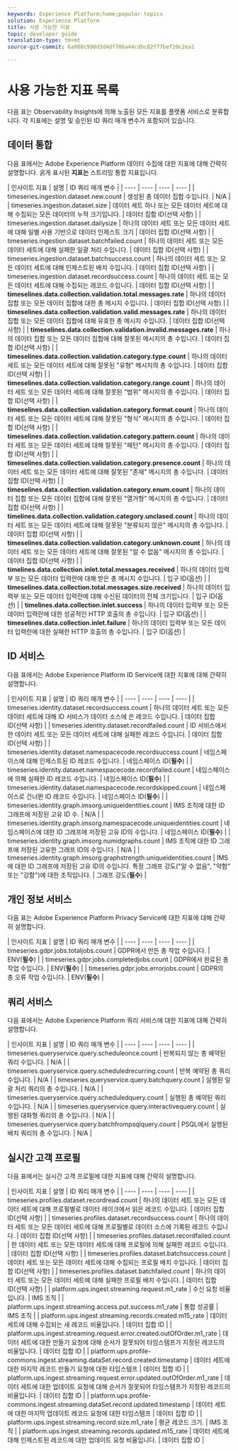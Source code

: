```yaml
---
keywords: Experience Platform;home;popular topics
solution: Experience Platform
title: 사용 가능한 지표
topic: developer guide
translation-type: tm+mt
source-git-commit: 6a988c990d3d4df706a44cdbc82f77bef20c2ea1

---
```



# 사용 가능한 지표 목록

다음 표는 Observability Insights에 의해 노출된 모든 지표를 플랫폼 서비스로 분류합니다. 각 지표에는 설명 및 승인된 ID 쿼리 매개 변수가 포함되어 있습니다.

## 데이터 통합

다음 표에서는 Adobe Experience Platform 데이터 수집에 대한 지표에 대해 간략히 설명합니다. 굵게 표시된 **지표는** 스트리밍 통합 지표입니다.

| 인사이트 지표 | 설명 | ID 쿼리 매개 변수 |
| ---- | ---- | ---- | ---- |
| timeseries.ingestion.dataset.new.count | 생성된 총 데이터 집합 수입니다. | N/A |
| timeseries.ingestion.dataset.size | 데이터 세트 하나 또는 모든 데이터 세트에 대해 수집되는 모든 데이터의 누적 크기입니다. | 데이터 집합 ID(선택 사항) |
| timeseries.ingestion.dataset.dailysize | 하나의 데이터 세트 또는 모든 데이터 세트에 대해 일별 사용 기반으로 데이터 인제스트 크기 | 데이터 집합 ID(선택 사항) |
| timeseries.ingestion.dataset.batchfailed.count | 하나의 데이터 세트 또는 모든 데이터 세트에 대해 실패한 일괄 처리 수입니다. | 데이터 집합 ID(선택 사항) |
| timeseries.ingestion.dataset.batchsuccess.count | 하나의 데이터 세트 또는 모든 데이터 세트에 대해 인제스트된 배치 수입니다. | 데이터 집합 ID(선택 사항) |
| timeseries.ingestion.dataset.recordsuccess.count | 하나의 데이터 세트 또는 모든 데이터 세트에 대해 수집되는 레코드 수입니다. | 데이터 집합 ID(선택 사항) |
| **timeselines.data.collection.validation.total.messages.rate** | 하나의 데이터 집합 또는 모든 데이터 집합에 대한 총 메시지 수입니다. | 데이터 집합 ID(선택 사항) |
| **timeselines.data.collection.validation.valid.messages.rate** | 하나의 데이터 집합 또는 모든 데이터 집합에 대해 유효한 총 메시지 수입니다. | 데이터 집합 ID(선택 사항) |
| **timeselines.data.collection.validation.invalid.messages.rate** | 하나의 데이터 집합 또는 모든 데이터 집합에 대해 잘못된 메시지의 총 수입니다. | 데이터 집합 ID(선택 사항) |
| **timeselines.data.collection.validation.category.type.count** | 하나의 데이터 세트 또는 모든 데이터 세트에 대해 잘못된 &quot;유형&quot; 메시지의 총 수입니다. | 데이터 집합 ID(선택 사항) |
| **timeselines.data.collection.validation.category.range.count** | 하나의 데이터 세트 또는 모든 데이터 세트에 대해 잘못된 &quot;범위&quot; 메시지의 총 수입니다. | 데이터 집합 ID(선택 사항) |
| **timeselines.data.collection.validation.category.format.count** | 하나의 데이터 세트 또는 모든 데이터 세트에 대해 잘못된 &quot;형식&quot; 메시지의 총 수입니다. | 데이터 집합 ID(선택 사항) |
| **timeselines.data.collection.validation.category.pattern.count** | 하나의 데이터 세트 또는 모든 데이터 세트에 대해 잘못된 &quot;패턴&quot; 메시지의 총 수입니다. | 데이터 집합 ID(선택 사항) |
| **timeselines.data.collection.validation.category.presence.count** | 하나의 데이터 세트 또는 모든 데이터 세트에 대해 잘못된 &quot;존재&quot; 메시지의 총 수입니다. | 데이터 집합 ID(선택 사항) |
| **timeselines.data.collection.validation.category.enum.count** | 하나의 데이터 집합 또는 모든 데이터 집합에 대해 잘못된 &quot;열거형&quot; 메시지의 총 수입니다. | 데이터 집합 ID(선택 사항) |
| **timelines.data.collection.validation.category.unclased.count** | 하나의 데이터 세트 또는 모든 데이터 세트에 대해 잘못된 &quot;분류되지 않은&quot; 메시지의 총 수입니다. | 데이터 집합 ID(선택 사항) |
| **timeselines.data.collection.validation.category.unknown.count** | 하나의 데이터 세트 또는 모든 데이터 세트에 대해 잘못된 &quot;알 수 없음&quot; 메시지의 총 수입니다. | 데이터 집합 ID(선택 사항) |
| **timelines.data.collection.inlet.total.messages.received** | 하나의 데이터 입력부 또는 모든 데이터 입력란에 대해 받은 총 메시지 수입니다. | 입구 ID(옵션) |
| **timeselines.data.collection.total.messages.size.received** | 하나의 데이터 입력부 또는 모든 데이터 입력란에 대해 수신된 데이터의 전체 크기입니다. | 입구 ID(옵션) |
| **timelines.data.collection.inlet.success** | 하나의 데이터 입력부 또는 모든 데이터 입력란에 대한 성공적인 HTTP 호출의 총 수입니다. | 입구 ID(옵션) |
| **timeselines.data.collection.inlet.failure** | 하나의 데이터 입력부 또는 모든 데이터 입력란에 대한 실패한 HTTP 호출의 총 수입니다. | 입구 ID(옵션) |

## ID 서비스

다음 표에서는 Adobe Experience Platform ID Service에 대한 지표에 대해 간략히 설명합니다.

| 인사이트 지표 | 설명 | ID 쿼리 매개 변수 |
| ---- | ---- | ---- | ---- |
| timeseries.identity.dataset.recordsuccess.count | 하나의 데이터 세트 또는 모든 데이터 세트에 대해 ID 서비스가 데이터 소스에 쓴 레코드 수입니다. | 데이터 집합 ID(선택 사항) |
| timeseries.identity.dataset.recordfailed.count | ID 서비스에서 한 데이터 세트 또는 모든 데이터 세트에 대해 실패한 레코드 수입니다. | 데이터 집합 ID(선택 사항) |
| timeseries.identity.dataset.namespacecode.recordsuccess.count | 네임스페이스에 대해 인제스트된 ID 레코드 수입니다. | 네임스페이스 ID(**필수**) |
| timeseries.identity.dataset.namespacecode.recordfailed.count | 네임스페이스에 의해 실패한 ID 레코드 수입니다. | 네임스페이스 ID(**필수**) |
| timeseries.identity.dataset.namespacecode.recordskipped.count | 네임스페이스로 건너뛴 ID 레코드 수입니다. | 네임스페이스 ID(**필수**) |
| timeseries.identity.graph.imsorg.uniqueidentities.count | IMS 조직에 대한 ID 그래프에 저장된 고유 ID 수. | N/A |
| timeseries.identity.graph.imsorg.namespacecode.uniqueidentities.count | 네임스페이스에 대한 ID 그래프에 저장된 고유 ID의 수입니다. | 네임스페이스 ID(**필수**) |
| timeseries.identity.graph.imsorg.numidgraphs.count | IMS 조직에 대한 ID 그래프에 저장된 고유한 그래프 ID의 수입니다. | N/A |
| timeseries.identity.graph.imsorg.graphstrength.uniqueidentities.count | IMS에 대한 ID 그래프에 저장된 고유 ID의 수입니다. 특정 그래프 강도(&quot;알 수 없음&quot;, &quot;약함&quot; 또는 &quot;강함&quot;)에 대한 조직입니다. | 그래프 강도(**필수**) |

## 개인 정보 서비스

다음 표는 Adobe Experience Platform Privacy Service에 대한 지표에 대해 간략히 설명합니다.

| 인사이트 지표 | 설명 | ID 쿼리 매개 변수 |
| ---- | ---- | ---- | ---- |
| timeseries.gdpr.jobs.totaljobs.count | GDPR에서 만든 총 작업 수입니다. | ENV(**필수**) |
| timeseries.gdpr.jobs.completedjobs.count | GDPR에서 완료된 총 작업 수입니다. | ENV(**필수**) |
| timeseries.gdpr.jobs.errorjobs.count | GDPR의 총 오류 작업 수입니다. | ENV(**필수**) |

## 쿼리 서비스

다음 표에서는 Adobe Experience Platform 쿼리 서비스에 대한 지표에 대해 간략히 설명합니다.

| 인사이트 지표 | 설명 | ID 쿼리 매개 변수 |
| ---- | ---- | ---- | ---- |
| timeseries.queryservice.query.scheduleonce.count | 반복되지 않는 총 예약된 쿼리 수입니다. | N/A |
| timeseries.queryservice.query.scheduledrecurring.count | 반복 예약된 총 쿼리 수입니다. | N/A |
| timeseries.queryservice.query.batchquery.count | 실행된 일괄 처리 쿼리의 총 수입니다. | N/A |
| timeseries.queryservice.query.scheduledquery.count | 실행된 총 예약된 쿼리 수입니다. | N/A |
| timeseries.queryservice.query.interactivequery.count | 실행된 대화형 쿼리의 총 수입니다. | N/A |
| timeseries.queryservice.query.batchfrompsqlquery.count | PSQL에서 실행된 배치 쿼리의 총 수입니다. | N/A |

## 실시간 고객 프로필

다음 표에서는 실시간 고객 프로필에 대한 지표에 대해 간략히 설명합니다.

| 인사이트 지표 | 설명 | ID 쿼리 매개 변수 |
| ---- | ---- | ---- | ---- |
| timeseries.profiles.dataset.recordread.count | 하나의 데이터 세트 또는 모든 데이터 세트에 대해 프로필별로 데이터 레이크에서 읽은 레코드 수입니다. | 데이터 집합 ID(선택 사항) |
| timeseries.profiles.dataset.recordsuccess.count | 하나의 데이터 세트 또는 모든 데이터 세트에 대해 프로필별로 데이터 소스에 기록된 레코드 수입니다. | 데이터 집합 ID(선택 사항) |
| timeseries.profiles.dataset.recordfailed.count | 한 데이터 세트 또는 모든 데이터 세트에 대해 프로필에 의해 실패한 레코드 수입니다. | 데이터 집합 ID(선택 사항) |
| timeseries.profiles.dataset.batchsuccess.count | 데이터 세트 또는 모든 데이터 세트에 대해 수집되는 프로필 배치 수입니다. | 데이터 집합 ID(선택 사항) |
| timeseries.profiles.dataset.batchfailed.count | 하나의 데이터 세트 또는 모든 데이터 세트에 대해 실패한 프로필 배치 수입니다. | 데이터 집합 ID(선택 사항) |
| platform.ups.ingest.streaming.request.m1_rate | 수신 요청 비율입니다. | IMS 조직 |
| platform.ups.ingest.streaming.access.put.success.m1_rate | 통합 성공률 | IMS 조직 |
| platform.ups.ingest.streaming.records.created.m15_rate | 데이터 세트에 대해 수집되는 새 레코드 비율입니다. | 데이터 집합 ID |
| platform.ups.ingest.streaming.request.error.created.outOfOrder.m1_rate | 데이터 세트에 대한 만들기 요청에 대해 순서가 잘못되어 타임스탬프가 지정된 레코드의 비율입니다. | 데이터 집합 ID |
| platform.ups.profile-commons.ingest.streaming.dataSet.record.created.timestamp | 데이터 세트에 대한 마지막 레코드 만들기 요청에 대한 타임스탬프 | 데이터 집합 ID |
| platform.ups.ingest.streaming.request.error.updated.outOfOrder.m1_rate | 데이터 세트에 대한 업데이트 요청에 대해 순서가 잘못되어 타임스탬프가 지정된 레코드의 비율입니다. | 데이터 집합 ID |
| platform.ups.profile-commons.ingest.streaming.dataSet.record.updated.timestamp | 데이터 세트에 대한 마지막 업데이트 레코드 요청에 대한 타임스탬프 | 데이터 집합 ID |
| platform.ups.ingest.streaming.record.size.m1_rate | 평균 레코드 크기. | IMS 조직 |
| platform.ups.ingest.streaming.records.updated.m15_rate | 데이터 세트에 대해 인제스트된 레코드에 대한 업데이트 요청 비율입니다. | 데이터 집합 ID |

